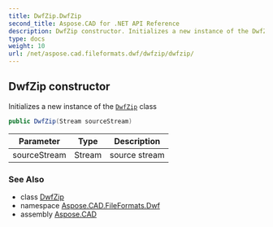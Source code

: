 ```yaml
---
title: DwfZip.DwfZip
second_title: Aspose.CAD for .NET API Reference
description: DwfZip constructor. Initializes a new instance of the DwfZip class
type: docs
weight: 10
url: /net/aspose.cad.fileformats.dwf/dwfzip/dwfzip/
---
```

## DwfZip constructor

Initializes a new instance of the [`DwfZip`](../) class

```csharp
public DwfZip(Stream sourceStream)
```

| Parameter | Type | Description |
| --- | --- | --- |
| sourceStream | Stream | source stream |

### See Also

* class [DwfZip](../)
* namespace [Aspose.CAD.FileFormats.Dwf](../../dwfzip/)
* assembly [Aspose.CAD](../../../)


